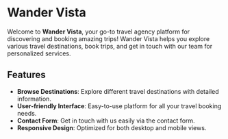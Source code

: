 # Wander Vista

Welcome to **Wander Vista**, your go-to travel agency platform for discovering and booking amazing trips! Wander Vista helps you explore various travel destinations, book trips, and get in touch with our team for personalized services.

## Features

- **Browse Destinations**: Explore different travel destinations with detailed information.
- **User-friendly Interface**: Easy-to-use platform for all your travel booking needs.
- **Contact Form**: Get in touch with us easily via the contact form.
- **Responsive Design**: Optimized for both desktop and mobile views.
